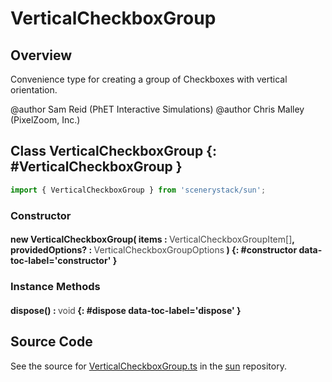 # VerticalCheckboxGroup

## Overview

Convenience type for creating a group of Checkboxes with vertical orientation.

@author Sam Reid (PhET Interactive Simulations)
@author Chris Malley (PixelZoom, Inc.)

## Class VerticalCheckboxGroup {: #VerticalCheckboxGroup }


```js
import { VerticalCheckboxGroup } from 'scenerystack/sun';
```
### Constructor

#### new VerticalCheckboxGroup( items : <span style="font-weight: 400; opacity: 80%;">VerticalCheckboxGroupItem[]</span>, providedOptions? : <span style="font-weight: 400; opacity: 80%;">VerticalCheckboxGroupOptions</span> ) {: #constructor data-toc-label='constructor' }

### Instance Methods

#### dispose() : <span style="font-weight: 400; opacity: 80%;">void</span> {: #dispose data-toc-label='dispose' }



## Source Code

See the source for [VerticalCheckboxGroup.ts](https://github.com/phetsims/sun/blob/main/js/VerticalCheckboxGroup.ts) in the [sun](https://github.com/phetsims/sun) repository.
